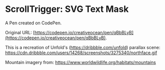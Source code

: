 # ScrollTrigger: SVG Text Mask

A Pen created on CodePen.

Original URL: [https://codepen.io/creativeocean/pen/qBbBLyB](https://codepen.io/creativeocean/pen/qBbBLyB).

This is a recreation of Unfold's (https://dribbble.com/unfold) parallax scene: https://cdn.dribbble.com/users/14268/screenshots/3275340/northface.gif

Mountain imagery from: https://www.worldwildlife.org/habitats/mountains